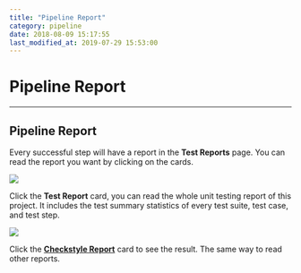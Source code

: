 ```yaml
---
title: "Pipeline Report"
category: pipeline
date: 2018-08-09 15:17:55
last_modified_at: 2019-07-29 15:53:00
---
```


# Pipeline Report
***

## Pipeline Report  

Every successful step will have a report in the **Test Reports** page. You can read the report you want by clicking on the cards.

![][pipeline_fullreport]  

Click the **Test Report** card, you can read the whole unit testing report of this project. It includes the test summary statistics of every test suite, test case, and test step.  

![][pipeline_unitreport]  

Click the **[Checkstyle Report][2]** card to see the result. The same way to read other reports.

[pipeline_summary]: ../images/pipeline/pipeline_build_summary.PNG
[pipeline_report]: ../images/pipeline/pipeline_report.png
[pipeline_chart]: ../images/pipeline/pipeline_chart.png
[pipeline_fullreport]: ../images/pipeline/pipeline_fullreport.png
[pipeline_unitreport]: ../images/pipeline/pipeline_unit_report.png
[1]: ../test/test-import_execute-sample-test-project.html
[2]: ../checkstyle/checkstyle-checkstyle-report.html